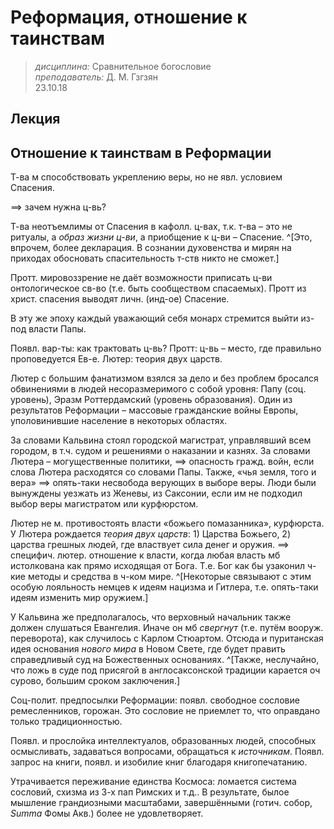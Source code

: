 # Реформация, отношение к таинствам
> _дисциплина:_ Сравнительное богословие  
> _преподаватель:_ Д. М. Гзгзян  
> 23.10.18  

## Лекция
## Отношение к таинствам в Реформации

Т-ва м способствовать укреплению веры, но не явл. условием Спасения.

==> зачем нужна ц-вь?

Т-ва неотъемлимы от Спасения в кафолл. ц-вах, т.к. т-ва – это не ритуалы, а _образ жизни ц-ви_, а приобщение к ц-ви – Спасение.
^[Это, впрочем, более декларация. В сознании духовенства и мирян на приходах обосновать спасительность т-ств никто не сможет.]

Протт. мировоззрение не даёт возможности приписать ц-ви онтологическое св-во (т.е. быть сообществом спасаемых).
Протт из христ. спасения выводят личн. (инд-ое) Спасение.

В эту же эпоху каждый уважающий себя монарх стремится выйти из-под власти Папы.

Появл. вар-ты: как трактовать ц-вь?
Протт: ц-вь – место, где правильно проповедуется Ев-е.
Лютер: теория двух царств.

Лютер с большим фанатизмом взялся за дело и без проблем бросался обвинениями в людей несоразмеримого с собой уровня: Папу (соц. уровень), Эразм Роттердамский (уровень образования).
Один из результатов Реформации – массовые гражданские войны Европы, уполовинившие население в некоторых областях.

За словами Кальвина стоял городской магистрат, управлявший всем городом, в т.ч. судом и решениями о наказании и казнях.
За словами Лютера – могущественные политики, ==> опасность гражд. войн, если слова Лютера расходятся со словами Папы.
Также, «чья земля, того и вера» ==> опять-таки несвобода верующих в выборе веры.
Люди были вынуждены уезжать из Женевы, из Саксонии, если им не подходил выбор веры магистратом или курфюрстом.

Лютер не м. противостоять власти «божьего помазанника», курфюрста.
У Лютера рождается _теория двух царств_: 1) Царства Божьего, 2) царства грешных людей, где властвует сила денег и оружия.
==> специфич. лютер. отношение к власти, когда любая власть мб истолкована как прямо исходящая от Бога.
Т.е. Бог как бы узаконил ч-кие методы и средства в ч-ком мире.
^[Некоторые связывают с этим особую лояльность немцев к идеям нацизма и Гитлера, т.е. опять-таки идеям изменить мир оружием.]

У Кальвина же предполагалось, что верховный начальник также должен слушаться Евангелия.
Иначе он мб _свергнут_ (т.е. путём вооруж. переворота), как случилось с Карлом Стюартом.
Отсюда и пуританская идея основания _нового мира_ в Новом Свете, где будет править справедливый суд на Божественных основаниях.
^[Также, неслучайно, что ложь в суде под присягой в англосаксонской традиции карается оч сурово, большим сроком заключения.]

Соц-полит. предпосылки Реформации: появл. свободное сословие ремесленников, горожан.
Это сословие не приемлет то, что оправдано только традиционностью.

Появл. и прослойка интеллектуалов, образованных людей, способных осмысливать, задаваться вопросами, обращаться к _источникам_.
Появл. запрос на книги, появл. и изобилие книг благодаря книгопечатанию.

Утрачивается переживание единства Космоса: ломается система сословий, схизма из 3-х пап Римских и т.д..
В результате, былое мышление грандиозными масштабами, завершёнными (готич. собор, _Summa_ Фомы Акв.) более не удовлетворяет.
